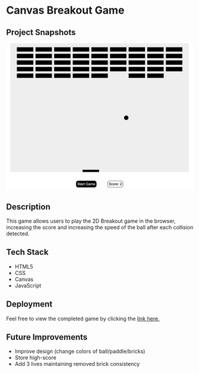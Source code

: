 # Canvas Breakout Game

## Project Snapshots

![desktop-view](./images/screenshot.png)

## Description

This game allows users to play the 2D Breakout game in the browser, increasing the score and increasing the speed of the ball after each collision detected.

## Tech Stack

- HTML5
- CSS
- Canvas
- JavaScript

## Deployment

Feel free to view the completed game by clicking the [link here.](https://brogers111.github.io/canvas-breakout-game/)

## Future Improvements

- Improve design (change colors of ball/paddle/bricks)
- Store high-score
- Add 3 lives maintaining removed brick consistency
